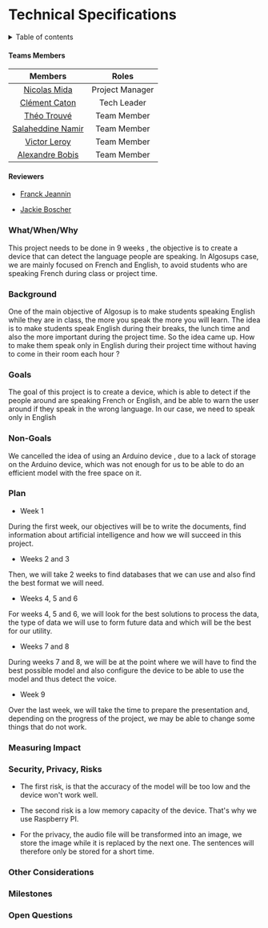 # Technical Specifications

<details>
<summary> Table of contents </summary>

- [Technical Specifications](#technical-specifications)
      - [Teams Members](#teams-members)
      - [Reviewers](#reviewers)
    - [What/When/Why](#whatwhenwhy)
    - [Background](#background)
    - [Goals](#goals)
    - [Non-Goals](#non-goals)
    - [Plan](#plan)
    - [Measuring Impact](#measuring-impact)
    - [Security, Privacy, Risks](#security-privacy-risks)
    - [Other Considerations](#other-considerations)
    - [Milestones](#milestones)
    - [Open Questions](#open-questions)
</details>

#### Teams Members

|Members|Roles |
|:---:|:---:|
|[Nicolas Mida](https://github.com/Nicolas-Mida)| Project Manager|
|[Clément Caton](https://github.com/ClementCaton)| Tech Leader|
|[Théo Trouvé](https://github.com/TheoTr)| Team Member|
|[Salaheddine Namir](https://github.com/T3rryc)| Team Member|
|[Victor Leroy](https://github.com/Victor-Leroy)| Team Member|
|[Alexandre Bobis](https://github.com/AlexandreBobis)| Team Member|

#### Reviewers

  - [Franck Jeannin](https://github.com/frje)

  - [Jackie Boscher](https://github.com/ia35)

### What/When/Why

This project needs to be done in 9 weeks , the objective is to create a device that can detect the language people are speaking. In Algosups case, we are mainly focused on French and English, to avoid students who are speaking French during class or project time.

### Background

One of the main objective of Algosup is to make students speaking English while they are in class, the more you speak the more you will learn. The idea is to make students speak English during their breaks, the lunch time and also the more important during the project time. So the idea came up. How to make them speak only in English during their project time without having to come in their room each hour ?

### Goals

The goal of this project is to create a device, which is able to detect if the people around are speaking French or English, and be able to warn the user around if they speak in the wrong language. In our case, we need to speak only in English

### Non-Goals

We cancelled the idea of using an Arduino device , due to a lack of storage on the Arduino device, which was not enough for us to be able to do an efficient model with the free space on it.

### Plan
 - Week 1

During the first week, our objectives will be to write the documents, find information about artificial intelligence and how we will succeed in this project.

 - Weeks 2 and 3

Then, we will take 2 weeks to find databases that we can use and also find the best format we will need.

 - Weeks 4, 5 and 6

For weeks 4, 5 and 6, we will look for the best solutions to process the data, the type of data we will use to form future data and which will be the best for our utility.

 - Weeks 7 and 8

During weeks 7 and 8, we will be at the point where we will have to find the best possible model and also configure the device to be able to use the model and thus detect the voice.

 - Week 9

Over the last week, we will take the time to prepare the presentation and, depending on the progress of the project, we may be able to change some things that do not work.

### Measuring Impact

### Security, Privacy, Risks

- The first risk, is that the accuracy of the model will be too low and the device won't work well.
- The second risk is a low memory capacity of the device. That's why we use Raspberry PI.

- For the privacy, the audio file will be transformed into an image, we store the image while it is replaced by the next one. The sentences will therefore only be stored for a short time.

### Other Considerations
### Milestones
### Open Questions
